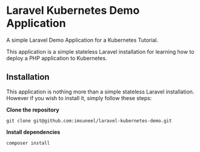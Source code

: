 # Laravel Kubernetes Demo Application

A simple Laravel Demo Application for a Kubernetes Tutorial.

This application is a simple stateless Laravel installation for learning how to deploy a PHP application to Kubernetes.


## Installation

This application is nothing more than a simple stateless Laravel installation. However if you wish to install it, simply follow these steps:

__Clone the repository__

`git clone git@github.com:imsuneel/laravel-kubernetes-demo.git`

__Install dependencies__

`composer install`

